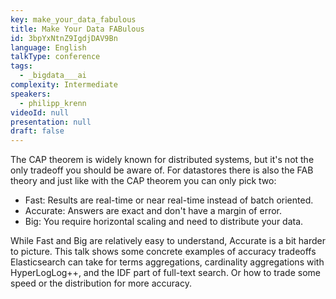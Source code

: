 ```yaml
---
key: make_your_data_fabulous
title: Make Your Data FABulous
id: 3bpYxNtnZ9IgdjDAV9Bn
language: English
talkType: conference
tags:
  - _bigdata___ai
complexity: Intermediate
speakers:
  - philipp_krenn
videoId: null
presentation: null
draft: false
---
```

The CAP theorem is widely known for distributed systems, but it's not the only tradeoff you should be aware of. For datastores there is also the FAB theory and just like with the CAP theorem you can only pick two:

* Fast: Results are real-time or near real-time instead of batch oriented.
* Accurate: Answers are exact and don't have a margin of error.
* Big: You require horizontal scaling and need to distribute your data.

While Fast and Big are relatively easy to understand, Accurate is a bit harder to picture. This talk shows some concrete examples of accuracy tradeoffs Elasticsearch can take for terms aggregations, cardinality aggregations with HyperLogLog++, and the IDF part of full-text search. Or how to trade some speed or the distribution for more accuracy.